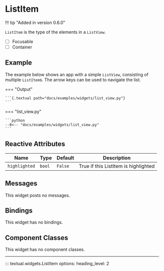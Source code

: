 # ListItem

!!! tip "Added in version 0.6.0"

`ListItem` is the type of the elements in a `ListView`.

- [ ] Focusable
- [ ] Container

## Example

The example below shows an app with a simple `ListView`, consisting
of multiple `ListItem`s. The arrow keys can be used to navigate the list.

=== "Output"

    ```{.textual path="docs/examples/widgets/list_view.py"}
    ```

=== "list_view.py"

    ```python
    --8<-- "docs/examples/widgets/list_view.py"
    ```

## Reactive Attributes

| Name          | Type   | Default | Description                          |
| ------------- | ------ | ------- | ------------------------------------ |
| `highlighted` | `bool` | `False` | True if this ListItem is highlighted |

## Messages

This widget posts no messages.

## Bindings

This widget has no bindings.

## Component Classes

This widget has no component classes.

---


::: textual.widgets.ListItem
    options:
      heading_level: 2
